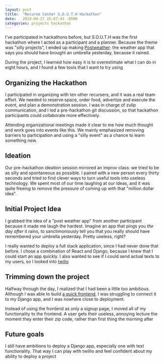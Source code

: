 ```yaml
---
layout: post
title:  "Recurse Center S.O.U.T.H Hackathon"
date:   2019-04-27 15:07:43 -0500
categories: projects hackathon
---
```


I've participated in hackathons before, but S.O.U.T.H was the first hackathon where I acted as a participant and a planner. Because the theme was "silly projects", I ended up making [Postweather](postweather): the weather app that says you should have brought an umbrella yesterday, because it rained.

During the project, I learned how easy it is to overestimate what I can do in eight hours, and I found a few tools that I want to try using

## Organizing the Hackathon
I participated in organizing with ten other recursers, and it was a real team effort. We needed to reserve space, order food, advertize and execute the event, and plan a demonstration session. I was in charge of zulip communication, and I led a pre-hackathon git discussion, so that hackathon participants could collaborate more effectively.

Attending organizational meetings made it clear to me how much thought and work goes into events like this. We mainly emphasized removing barriers to participation and using a "silly event" as a chance to learn something new.

## Ideation
Our pre-hackathon ideation session mirrored an improv class: we tried to be as silly and spontaneous as possible. I paired with a new person every thirty seconds and tried to find clever ways to turn useful tools into useless technology. We spent most of our time laughing at our ideas, and it was quite freeing to remove the pressure of coming up with that "million dollar idea".

## Initial Project Idea
I grabbed the idea of a "post weather app" from another participant because it made me laugh the hardest. Imagine an app that pings you _the day after_ it rains, to sanctimoniously tell you that you really should have remembered your umbrella yesterday. Pretty useless, right?

I really wanted to deploy a full stack application, since I had never done that before. I chose a combination of React and Django, because I knew that I could start an app quickly. I also wanted to see if I could send actual texts to my users, so I looked into [twilio](twilio.com)

## Trimming down the project
Halfway through the day, I realized that I had been a little too ambitious. Although I was able to build [a quick frontend](postweather), I was struggling to connect it to my Django app, and I was nowhere close to deployment.

Instead of using the frontend as only a signup page, I moved all of my functionality to the frontend. A user gets their useless, annoying lecture the moment they enter their zip code, rather than first thing the morning after

## Future goals
I still have ambitions to deploy a Django app, especially one with text functionality. That way I can play with twillio and feel confident about my ability to deploy a project